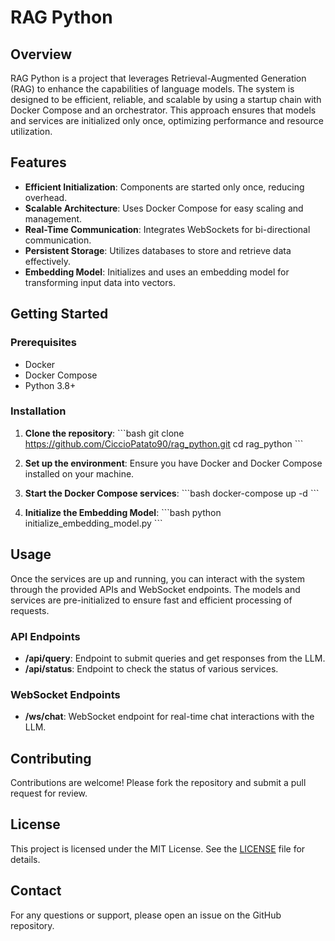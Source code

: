 
# RAG Python

## Overview

RAG Python is a project that leverages Retrieval-Augmented Generation (RAG) to enhance the capabilities of language models. The system is designed to be efficient, reliable, and scalable by using a startup chain with Docker Compose and an orchestrator. This approach ensures that models and services are initialized only once, optimizing performance and resource utilization.

## Features

- **Efficient Initialization**: Components are started only once, reducing overhead.
- **Scalable Architecture**: Uses Docker Compose for easy scaling and management.
- **Real-Time Communication**: Integrates WebSockets for bi-directional communication.
- **Persistent Storage**: Utilizes databases to store and retrieve data effectively.
- **Embedding Model**: Initializes and uses an embedding model for transforming input data into vectors.

## Getting Started

### Prerequisites

- Docker
- Docker Compose
- Python 3.8+

### Installation

1. **Clone the repository**:
   \`\`\`bash
   git clone https://github.com/CiccioPatato90/rag_python.git
   cd rag_python
   \`\`\`

2. **Set up the environment**:
   Ensure you have Docker and Docker Compose installed on your machine.

3. **Start the Docker Compose services**:
   \`\`\`bash
   docker-compose up -d
   \`\`\`

4. **Initialize the Embedding Model**:
   \`\`\`bash
   python initialize_embedding_model.py
   \`\`\`

## Usage

Once the services are up and running, you can interact with the system through the provided APIs and WebSocket endpoints. The models and services are pre-initialized to ensure fast and efficient processing of requests.

### API Endpoints

- **/api/query**: Endpoint to submit queries and get responses from the LLM.
- **/api/status**: Endpoint to check the status of various services.

### WebSocket Endpoints

- **/ws/chat**: WebSocket endpoint for real-time chat interactions with the LLM.

## Contributing

Contributions are welcome! Please fork the repository and submit a pull request for review.

## License

This project is licensed under the MIT License. See the [LICENSE](LICENSE) file for details.

## Contact

For any questions or support, please open an issue on the GitHub repository.
